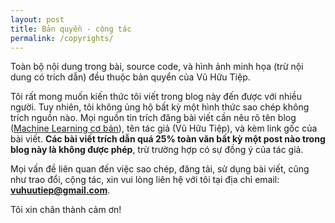 ```yaml
---
layout: post
title: Bản quyền - cộng tác
permalink: /copyrights/
---
```


Toàn bộ nội dung trong bài, source code, và hình ảnh minh họa (trừ nội dung có trích dẫn) đều thuộc bản quyển của Vũ Hữu Tiệp.

Tôi rất mong muốn kiến thức tôi viết trong blog này đến được với nhiều người. Tuy nhiên, tôi không ủng hộ bất kỳ một hình thức sao chép không trích nguồn nào. Mọi nguồn tin trích đăng bài viết cần nêu rõ tên blog ([Machine Learning cơ bản](https://tiepvupsu.github.io)), tên tác giả (Vũ Hữu Tiệp), và kèm link gốc của bài viết. **Các bài viết trích dẫn quá 25% toàn văn bất kỳ một post nào trong blog này là không được phép**, trừ trường hợp có sự đồng ý của tác giả. 

Mọi vấn đề liên quan đến việc sao chép, đăng tải, sử dụng bài viết, cũng như trao đổi, cộng tác, xin vui lòng liên hệ với tôi tại địa chỉ email: **vuhuutiep@gmail.com**.

Tôi xin chân thành cảm ơn!

